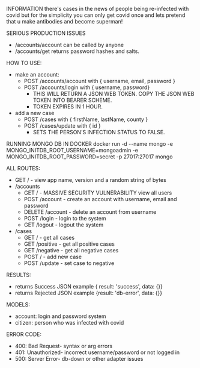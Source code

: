 INFORMATION
there's cases in the news of people being re-infected with covid but for the simplicity
you can only get covid once and lets pretend that u make antibodies and become superman!

SERIOUS PRODUCTION ISSUES
- /accounts/account can be called by anyone
- /accounts/get returns password hashes and salts.

HOW TO USE:
  - make an account:
    - POST /accounts/account with { username, email, password }
    - POST /accounts/login with { username, password}
      - THIS WILL RETURN A JSON WEB TOKEN. COPY THE JSON WEB TOKEN INTO BEARER SCHEME.
      - TOKEN EXPIRES IN 1 HOUR.
  - add a new case
    - POST /cases with { firstName, lastName, county }
    - POST /cases/update with { id }
      - SETS THE PERSON'S INFECTION STATUS TO FALSE.

RUNNING MONGO DB IN DOCKER
docker run -d --name mongo -e MONGO_INITDB_ROOT_USERNAME=mongoadmin -e MONGO_INITDB_ROOT_PASSWORD=secret -p 27017:27017 mongo

ALL ROUTES:
  - GET / - view app name, version and a random string of bytes
  - /accounts
    - GET / - MASSIVE SECURITY VULNERABILITY view all users
    - POST /account - create an account with username, email and password
    - DELETE /account - delete an account from username
    - POST /login - login to the system
    - GET /logout - logout the system
  - /cases
    - GET / - get all cases
    - GET /positive - get all positive cases
    - GET /negative - get all negative cases
    - POST / - add new case
    - POST /update - set case to negative

RESULTS:
  - returns Success JSON example { result: 'success', data: {}}
  - returns Rejected JSON example {result: 'db-error', data: {}}

MODELS:
  - account: login and password system
  - citizen: person who was infected with covid

ERROR CODE:
  - 400: Bad Request- syntax or arg errors
  - 401: Unauthorized- incorrect username/password or not logged in
  - 500: Server Error- db-down or other adapter issues